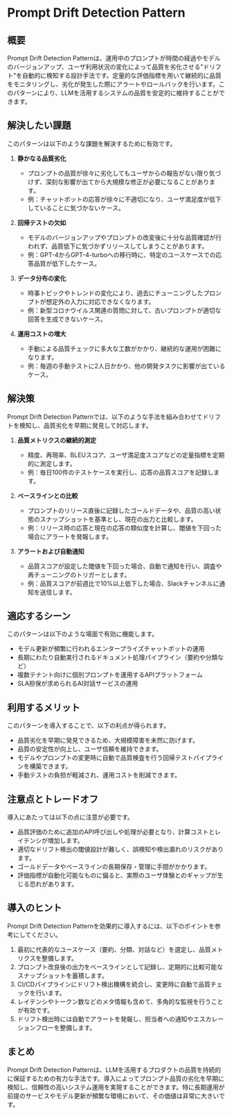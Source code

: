 # Prompt Drift Detection Pattern

## 概要
Prompt Drift Detection Patternは、運用中のプロンプトが時間の経過やモデルのバージョンアップ、ユーザ利用状況の変化によって品質を劣化させる"ドリフト"を自動的に検知する設計手法です。定量的な評価指標を用いて継続的に品質をモニタリングし、劣化が発生した際にアラートやロールバックを行います。このパターンにより、LLMを活用するシステムの品質を安定的に維持することができます。

## 解決したい課題
このパターンは以下のような課題を解決するために有効です。

1. **静かなる品質劣化**
   - プロンプトの品質が徐々に劣化してもユーザからの報告がない限り気づけず、深刻な影響が出てから大規模な修正が必要になることがあります。
   - 例：チャットボットの応答が徐々に不適切になり、ユーザ満足度が低下していることに気づかないケース。

2. **回帰テストの欠如**
   - モデルのバージョンアップやプロンプトの改変後に十分な品質確認が行われず、品質低下に気づかずリリースしてしまうことがあります。
   - 例：GPT-4からGPT-4-turboへの移行時に、特定のユースケースでの応答品質が低下したケース。

3. **データ分布の変化**
   - 時事トピックやトレンドの変化により、過去にチューニングしたプロンプトが想定外の入力に対応できなくなります。
   - 例：新型コロナウイルス関連の質問に対して、古いプロンプトが適切な回答を生成できないケース。

4. **運用コストの増大**
   - 手動による品質チェックに多大な工数がかかり、継続的な運用が困難になります。
   - 例：毎週の手動テストに2人日かかり、他の開発タスクに影響が出ているケース。

## 解決策
Prompt Drift Detection Patternでは、以下のような手法を組み合わせてドリフトを検知し、品質劣化を早期に発見して対応します。

1. **品質メトリクスの継続的測定**
   - 精度、再現率、BLEUスコア、ユーザ満足度スコアなどの定量指標を定期的に測定します。
   - 例：毎日100件のテストケースを実行し、応答の品質スコアを記録します。

2. **ベースラインとの比較**
   - プロンプトのリリース直後に記録したゴールドデータや、品質の高い状態のスナップショットを基準とし、現在の出力と比較します。
   - 例：リリース時の応答と現在の応答の類似度を計算し、閾値を下回った場合にアラートを発報します。

3. **アラートおよび自動通知**
   - 品質スコアが設定した閾値を下回った場合、自動で通知を行い、調査や再チューニングのトリガーとします。
   - 例：品質スコアが前週比で10%以上低下した場合、Slackチャンネルに通知を送信します。

## 適応するシーン
このパターンは以下のような場面で有効に機能します。

- モデル更新が頻繁に行われるエンタープライズチャットボットの運用
- 長期にわたり自動実行されるドキュメント処理パイプライン（要約や分類など）
- 複数テナント向けに個別プロンプトを運用するAPIプラットフォーム
- SLA担保が求められるAI対話サービスの運用

## 利用するメリット
このパターンを導入することで、以下の利点が得られます。

- 品質劣化を早期に発見できるため、大規模障害を未然に防げます。
- 品質の安定性が向上し、ユーザ信頼を維持できます。
- モデルやプロンプトの変更時に自動で品質検査を行う回帰テストパイプラインを構築できます。
- 手動テストの負担が軽減され、運用コストを削減できます。

## 注意点とトレードオフ
導入にあたっては以下の点に注意が必要です。

- 品質評価のために追加のAPI呼び出しや処理が必要となり、計算コストとレイテンシが増加します。
- 適切なドリフト検出の閾値設計が難しく、誤検知や検出漏れのリスクがあります。
- ゴールドデータやベースラインの長期保存・管理に手間がかかります。
- 評価指標が自動化可能なものに偏ると、実際のユーザ体験とのギャップが生じる恐れがあります。

## 導入のヒント
Prompt Drift Detection Patternを効果的に導入するには、以下のポイントを参考にしてください。

1. 最初に代表的なユースケース（要約、分類、対話など）を選定し、品質メトリクスを整備します。
2. プロンプト改良後の出力をベースラインとして記録し、定期的に比較可能なスナップショットを蓄積します。
3. CI/CDパイプラインにドリフト検出機構を統合し、変更時に自動で品質チェックを行います。
4. レイテンシやトークン数などのメタ情報も含めて、多角的な監視を行うことが有効です。
5. ドリフト検出時には自動でアラートを発報し、担当者への通知やエスカレーションフローを整備します。

## まとめ
Prompt Drift Detection Patternは、LLMを活用するプロダクトの品質を持続的に保証するための有力な手法です。導入によってプロンプト品質の劣化を早期に検知し、信頼性の高いシステム運用を実現することができます。特に長期運用が前提のサービスやモデル更新が頻繁な環境において、その価値は非常に大きいです。
